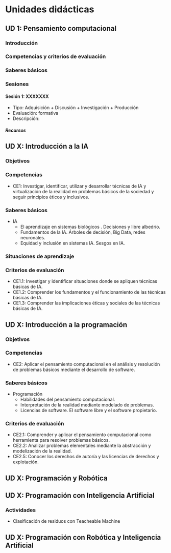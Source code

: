 # Unidades didácticas

## UD 1: Pensamiento computacional

### Introducción

### Competencias y criterios de evaluación

### Saberes básicos

### Sesiones

#### Sesión 1: XXXXXXX

* Tipo: Adquisición + Discusión + Investigación + Producción 
* Evaluación: formativa
* Descripción:

##### Recursos

## UD X: Introducción a la IA

### Objetivos

### Competencias

* CE1: Investigar, identificar, utilizar y desarrollar técnicas de IA y virtualización de la realidad en problemas básicos de la sociedad y seguir principios éticos y inclusivos.

### Saberes básicos

* IA
  * El aprendizaje en sistemas biológicos . Decisiones y libre albedrío.
  * Fundamentos de la IA. Árboles de decisión, Big Data, redes neuronales.
  * Equidad y inclusión en sistemas IA. Sesgos en IA.

### Situaciones de aprendizaje

### Criterios de evaluación

* CE1.1: Investigar y identificar situaciones donde se apliquen técnicas básicas de IA.
* CE1.2: Comprender los fundamentos y el funcionamiento de las técnicas básicas de IA.
* CE1.3: Comprender las implicaciones éticas y sociales de las técnicas básicas de IA.

## UD X: Introducción a la programación

### Objetivos

### Competencias

* CE2: Aplicar el pensamiento computacional en el análisis y resolución de problemas básicos mediante el desarrollo de software.

### Saberes básicos

* Programación
  * Habilidades del pensamiento computacional.
  * Interpretación de la realidad mediante modelado de problemas.
  * Licencias de software. El software libre y el software propietario.

### Criterios de evaluación

* CE2.1: Comprender y aplicar el pensamiento computacional como herramienta para resolver problemas básicos.
* CE2.2: Analizar problemas elementales mediante la abstracción y modelización de la realidad.
* CE2.5: Conocer los derechos de autoría y las licencias de derechos y explotación.

## UD X: Programación y Robótica

## UD X: Programación con Inteligencia Artificial

### Actividades

* Clasificación de residuos con Teacheable Machine

## UD X: Programación con Robótica y Inteligencia Artificial
